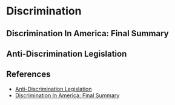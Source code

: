 # Discrimination

## Discrimination In America: Final Summary

## Anti-Discrimination Legislation

## References

- [Anti-Discrimination Legislation](https://drive.google.com/file/d/1SZ-O838X63zGyE248qCRmWZk7kJH3jXU/view)
- [Discrimination In America: Final Summary](https://drive.google.com/file/d/15TviaPIsIBD8FgXt7M6-yLUPTa8GZny9/view)
